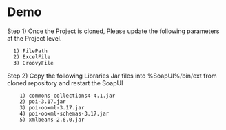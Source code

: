 # Demo 



Step 1)
  Once the Project is cloned, Please update the following parameters at the Project level.
  
      1) FilePath
      2) ExcelFile
      3) GroovyFile


Step 2) 
  Copy the following Libraries Jar files into %SoapUI%/bin/ext from cloned repository and restart the SoapUI

        1) commons-collections4-4.1.jar
        2) poi-3.17.jar
        3) poi-ooxml-3.17.jar
        4) poi-ooxml-schemas-3.17.jar
        5) xmlbeans-2.6.0.jar
